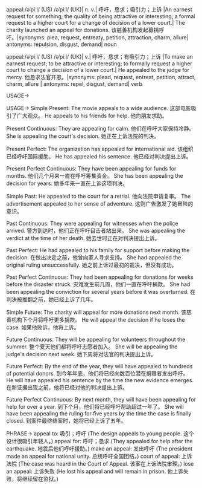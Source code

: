 appeal:/əˈpiːl/ (US) /əˈpiːl/ (UK)| n. v.| 呼吁，恳求；吸引力；上诉 |An earnest request for something; the quality of being attractive or interesting; a formal request to a higher court for a change of decision of a lower court.| The charity launched an appeal for donations. 该慈善机构发起募捐呼吁。|synonyms: plea, request, entreaty, petition, attraction, charm, allure| antonyms: repulsion, disgust, demand| noun

appeal:/əˈpiːl/ (US) /əˈpiːl/ (UK)| v.| 呼吁，恳求；有吸引力；上诉 |To make an earnest request; to be attractive or interesting; to formally request a higher court to change a decision of a lower court.|  He appealed to the judge for mercy. 他恳求法官开恩。|synonyms: plead, request, entreat, petition, attract, charm, allure | antonyms: repel, disgust, demand| verb


USAGE->

USAGE->
Simple Present:
The movie appeals to a wide audience.  这部电影吸引了广大观众。
He appeals to his friends for help. 他向朋友求助。


Present Continuous:
They are appealing for calm. 他们在呼吁大家保持冷静。
She is appealing the court's decision.  她正在上诉法院的判决。


Present Perfect:
The organization has appealed for international aid. 该组织已经呼吁国际援助。
He has appealed his sentence. 他已经对判决提出上诉。


Present Perfect Continuous:
They have been appealing for funds for months.  他们几个月来一直在呼吁筹集资金。
She has been appealing the decision for years. 她多年来一直在上诉这项判决。


Simple Past:
He appealed to the court for a retrial. 他向法院申请复审。
The advertisement appealed to her sense of adventure. 这则广告激发了她冒险的意识。


Past Continuous:
They were appealing for witnesses when the police arrived. 警方到达时，他们正在呼吁目击者站出来。
She was appealing the verdict at the time of her death.  她去世时正在对判决提出上诉。


Past Perfect:
He had appealed to his family for support before making the decision.  在做出决定之前，他曾向家人寻求支持。
She had appealed the original ruling unsuccessfully. 她之前上诉过最初的裁决，但没有成功。


Past Perfect Continuous:
They had been appealing for donations for weeks before the disaster struck.  灾难发生前几周，他们一直在呼吁捐款。
She had been appealing the conviction for several years before it was overturned. 在判决被推翻之前，她已经上诉了几年。


Simple Future:
The charity will appeal for more donations next month.  该慈善机构下个月将呼吁更多捐款。
He will appeal the decision if he loses the case. 如果他败诉，他将上诉。


Future Continuous:
They will be appealing for volunteers throughout the summer. 整个夏天他们都将呼吁志愿者加入。
She will be appealing the judge's decision next week.  她下周将对法官的判决提出上诉。


Future Perfect:
By the end of the year, they will have appealed to hundreds of potential donors. 到今年年底，他们将已经向数百位潜在捐赠者发出呼吁。
He will have appealed his sentence by the time the new evidence emerges.  在新证据出现之前，他将已经对他的判决提出上诉。


Future Perfect Continuous:
By next month, they will have been appealing for help for over a year. 到下个月，他们将已经呼吁帮助超过一年了。
She will have been appealing the ruling for five years by the time the case is finally closed. 到案件最终结案时，她将已经上诉了五年。


PHRASE->
appeal to: 吸引；呼吁 (The design appeals to young people.  这个设计很吸引年轻人。)
appeal for: 呼吁；恳求 (They appealed for help after the earthquake. 地震后他们呼吁援助。)
make an appeal: 发出呼吁 (The president made an appeal for national unity. 总统呼吁全国团结。)
court of appeal: 上诉法院 (The case was heard in the Court of Appeal.  该案在上诉法院审理。)
lose an appeal: 上诉失败 (He lost his appeal and will remain in prison. 他上诉失败，将继续留在监狱。)



